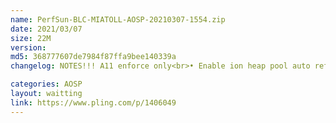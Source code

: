 ```yaml
---
name: PerfSun-BLC-MIATOLL-AOSP-20210307-1554.zip
date: 2021/03/07
size: 22M
version: 
md5: 368777607de7984f87ffa9bee140339a
changelog: NOTES!!! A11 enforce only<br>• Enable ion heap pool auto refill<br>• Add BBR v2<br>• another improvement<br>• Built use proton clang

categories: AOSP
layout: waitting
link: https://www.pling.com/p/1406049
---
```


